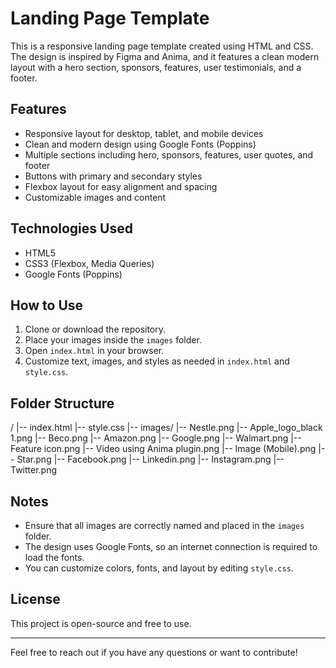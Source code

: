 # Landing Page Template

This is a responsive landing page template created using HTML and CSS. The design is inspired by Figma and Anima, and it features a clean modern layout with a hero section, sponsors, features, user testimonials, and a footer.

## Features

- Responsive layout for desktop, tablet, and mobile devices
- Clean and modern design using Google Fonts (Poppins)
- Multiple sections including hero, sponsors, features, user quotes, and footer
- Buttons with primary and secondary styles
- Flexbox layout for easy alignment and spacing
- Customizable images and content

## Technologies Used

- HTML5
- CSS3 (Flexbox, Media Queries)
- Google Fonts (Poppins)

## How to Use

1. Clone or download the repository.
2. Place your images inside the `images` folder.
3. Open `index.html` in your browser.
4. Customize text, images, and styles as needed in `index.html` and `style.css`.

## Folder Structure

/
|-- index.html
|-- style.css
|-- images/
|-- Nestle.png
|-- Apple_logo_black 1.png
|-- Beco.png
|-- Amazon.png
|-- Google.png
|-- Walmart.png
|-- Feature icon.png
|-- Video using Anima plugin.png
|-- Image (Mobile).png
|-- Star.png
|-- Facebook.png
|-- Linkedin.png
|-- Instagram.png
|-- Twitter.png


## Notes

- Ensure that all images are correctly named and placed in the `images` folder.
- The design uses Google Fonts, so an internet connection is required to load the fonts.
- You can customize colors, fonts, and layout by editing `style.css`.

## License

This project is open-source and free to use.

---

Feel free to reach out if you have any questions or want to contribute!

